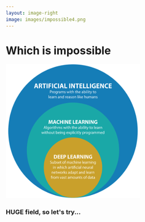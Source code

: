 ```yaml
---
layout: image-right
image: images/impossible4.png
---
```

# Which is impossible

<img alt="venn" src="/images/venn.png" style="width: 350px; height: 350px;" />

<h3 class="mt-4 text-blue-300">
  <span class="text-5xl">HUGE</span> field, 
  <span class="italic text-gray-400 text-3xl">so let's try...</span>
</h3>